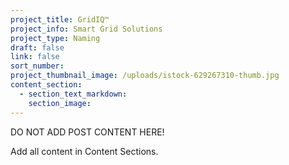 ```yaml
---
project_title: GridIQ™
project_info: Smart Grid Solutions
project_type: Naming
draft: false
link: false
sort_number:
project_thumbnail_image: /uploads/istock-629267310-thumb.jpg
content_section:
  - section_text_markdown:
    section_image:
---
```



DO NOT ADD POST CONTENT HERE!

Add all content in Content Sections.